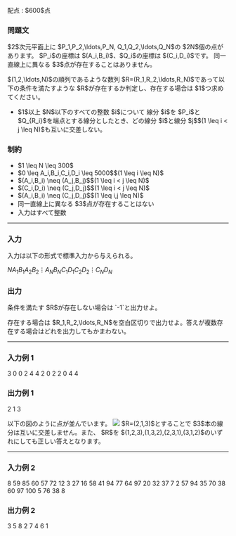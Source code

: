 
<div>

<span>

<span>

<p>
配点 : $600$点
</p>

<div>

<section>

### **問題文**

<p>
$2$次元平面上に $P_1,P_2,\ldots,P_N, Q_1,Q_2,\ldots,Q_N$の $2N$個の点があります。
$P_i$の座標は $(A_i,B_i)$、$Q_i$の座標は $(C_i,D_i)$です。
同一直線上に異なる $3$点が存在することはありません。
</p>

<p>
$(1,2,\ldots,N)$の順列であるような数列 $R=(R_1,R_2,\ldots,R_N)$であって以下の条件を満たすような $R$が存在するか判定し、存在する場合は $1$つ求めてください。
</p>

<ul>

<li>
$1$以上 $N$以下のすべての整数 $i$について 線分 $i$を $P_i$と $Q_{R_i}$を端点とする線分としたとき、どの線分 $i$と線分 $j$$(1 \leq  i < j \leq N)$も互いに交差しない。
</li>

</ul>

</section>

</div>

<div>

<section>

### **制約**

<ul>

<li>
$1 \leq N \leq 300$
</li>

<li>
$0 \leq A_i,B_i,C_i,D_i \leq 5000$$(1 \leq i \leq N)$
</li>

<li>
$(A_i,B_i) \neq (A_j,B_j)$$(1 \leq i < j \leq N)$
</li>

<li>
$(C_i,D_i) \neq (C_j,D_j)$$(1 \leq i < j \leq N)$
</li>

<li>
$(A_i,B_i) \neq (C_j,D_j)$$(1 \leq i,j \leq N)$
</li>

<li>
同一直線上に異なる $3$点が存在することはない
</li>

<li>
入力はすべて整数
</li>

</ul>

</section>

</div>

---

<div>

<div>

<section>

### **入力**

<p>
入力は以下の形式で標準入力から与えられる。
</p>

<div>

$N$$A_1$$B_1$$A_2$$B_2$$\vdots$$A_N$$B_N$$C_1$$D_1$$C_2$$D_2$$\vdots$$C_N$$D_N$
</div>

</section>

</div>

<div>

<section>

### **出力**

<p>
条件を満たす $R$が存在しない場合は `-1`と出力せよ。
</p>

<p>
存在する場合は $R_1,R_2,\ldots,R_N$を空白区切りで出力せよ。答えが複数存在する場合はどれを出力してもかまわない。
</p>

</section>

</div>

</div>

---

<div>

<section>

### **入力例 1**

<div>

3
0 0
2 4
4 2
0 2
2 0
4 4

</div>

</section>

</div>

<div>

<section>

### **出力例 1**

<div>

2 1 3

</div>

<p>
以下の図のように点が並んでいます。

<img src="https://img.atcoder.jp/abc373/G-sample.png">

</img>
$R=(2,1,3)$とすることで $3$本の線分は互いに交差しません。また、 $R$を $(1,2,3),(1,3,2),(2,3,1),(3,1,2)$のいずれにしても正しい答えとなります。
</p>

</section>

</div>

---

<div>

<section>

### **入力例 2**

<div>

8
59 85
60 57
72 12
3 27
16 58
41 94
77 64
97 20
32 37
7 2
57 94
35 70
38 60
97 100
5 76
38 8

</div>

</section>

</div>

<div>

<section>

### **出力例 2**

<div>

3 5 8 2 7 4 6 1

</div>

</section>

</div>

</span>

</span>

</div>
